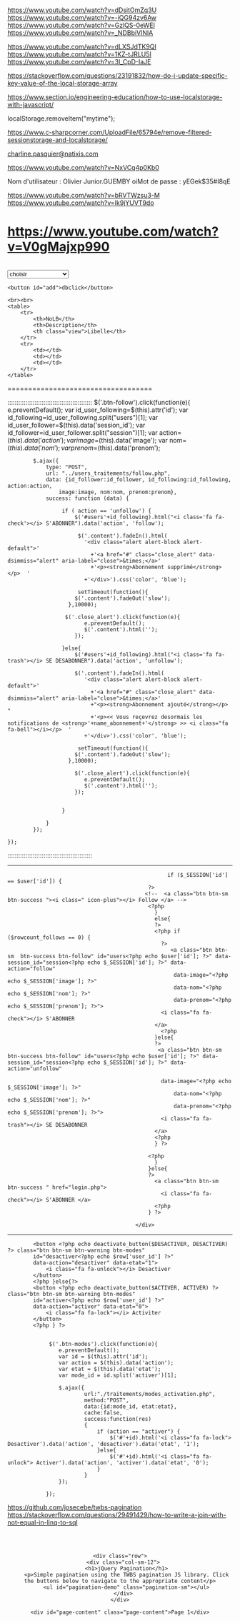 # 

https://www.youtube.com/watch?v=dDsitOmZq3U
https://www.youtube.com/watch?v=-iQG94zv6Aw
https://www.youtube.com/watch?v=GzlQS-0eWEI
https://www.youtube.com/watch?v=_NDBbiVINlA

https://www.youtube.com/watch?v=dLXSJdTK9QI
https://www.youtube.com/watch?v=1KZ-tJRLU5I
https://www.youtube.com/watch?v=3l_CpD-IaJE

https://stackoverflow.com/questions/23191832/how-do-i-update-specific-key-value-of-the-local-storage-array

https://www.section.io/engineering-education/how-to-use-localstorage-with-javascript/

localStorage.removeItem("mytime");

https://www.c-sharpcorner.com/UploadFile/65794e/remove-filtered-sessionstorage-and-localstorage/

charline.pasquier@natixis.com

https://www.youtube.com/watch?v=NxVCq4p0Kb0

Nom d'utilisateur : Olivier Junior.GUEMBY
oiMot de passe : yEGek$35#I8qE

https://www.youtube.com/watch?v=bRVTWzsu3-M
https://www.youtube.com/watch?v=Ik9jYUVT9do

https://www.youtube.com/watch?v=V0gMajxp990
===================================
<!DOCTYPE html>
<html>
<head>
	<meta charset="utf-8">
	<meta name="viewport" content="width=device-width, initial-scale=1">
	<title></title>
</head>
<body>
	<select class="" id="column">
		<option value="">choisir</option>
		<option id="1" data-v1="0" value="1">NoLB</option>
		<option id="2" data-v2="0" value="2">Description</option>
		<option id="3" data-v3="0" value="3">Libelle</option>
		<option id="4" data-v4="0" value="4">Fournisseur</option>
		<option id="5" data-v5="0" value="5">Chain</option>
		<option id="6" data-v6="0" value="6">Login</option>
		<option id="7" data-v7="0" value="7">Apllication</option>
		<option id="8" data-v8="0" value="8">Application Domain</option>
		<option id="9" data-v9="0" value="9">Application Scope</option>
		<option id="10" data-v10="0" value="10">Projet</option>
		<option id="11" data-v11="0" value="11">Budget</option>
		<option id="12" data-v12="0" value="12">Proforma</option>
		<option id="13" data-v13="0" value="13">Atterissage</option>
		<option id="14" data-v14="0" value="14">BR06</option>
		<option id="15" data-v15="0" value="15">BR09</option>
	</select>

	<button id="add">dbclick</button>

	<br><br>
	<table>
		<tr>
			<th>NoLB</th>
			<th>Description</th>
			<th class="view">Libelle</th>
		</tr>
		<tr>
			<td></td>
			<td></td>
			<td></td>
		</tr>
	</table>
<style type="text/css">
	
</style>
<script src="https://code.jquery.com/jquery-3.6.4.min.js" integrity="sha256-oP6HI9z1XaZNBrJURtCoUT5SUnxFr8s3BzRl+cbzUq8=" crossorigin="anonymous"></script>

<script type="text/javascript">
	$(document).ready(function(){
		var i = 0;
		
		//$('#add').dblclick(function(){ alert('');})
		$('.view').css('visibility', 'hidden');	

		$('#column').change(function (e){
			var v1 = $("#1").val();
			var v2 = $("#2").val();
			var v3 = $("#3").val();
	        
	            
            	if(e.target.value == v1 && $('#1').data('v1') == 0) {
            		if(i < 2){
            			$('#1').css('color', 'red');
		      			$('#1').data('v1', '1');
		      			i++;
            		}
		      	 return false;
			    }else if(e.target.value == v1 && $('#1').data('v1') == 1) {
			      $('#1').css('color', 'black');
			      $('#1').data('v1', '0');
			      i--;
			      return false;
			    }  else if(e.target.value == v2 && $('#2').data('v2') == 0) {
			    	if(i < 2){
			    		$('#2').css('color', 'green');
			      		$('#2').data('v2', '1');
			      		i++;
			    	}
			      return false;
			    } else if(e.target.value == v2 && $('#2').data('v2') == 1) {
			      $('#2').css('color', 'black');
			      $('#2').data('v2', '0');
			      i--;
			      return false;
			    }else if(e.target.value == v3 && $('#3').data('v3') == 0) {
			    	if(i < 2){
			    		$('#3').css('color', 'blue');
					    $('#3').data('v3', '1');
					    i++;
			    	}
			      return false;
			    }
			     else if(e.target.value == v3 && $('#3').data('v3') == 1) {
			      $('#3').css('color', 'black');
			      $('#3').data('v3', '0');
			      i--;
			      return false;
			    }
	            
	            
		
	    });

    });
</script>
</body>
</html>


<!-- <select onchange="changeColor();" class="color" id="rgb">
  <option id="red" value="Red">Red</option>
  <option id="green" value="Green">Green</option>
  <option id="blue" value="Blue">Blue</option>
</select>

<script type="text/javascript">
	function changeColor() {
    var red = document.getElementById('red');
    var green = document.getElementById('green');
    var blue = document.getElementById('blue');

    if(event.target.value == red) {
      red.style.color = "red";
    } else if(event.target.value == green) {
      green.style.color = "green";
    } else if(event.target.value == blue) {
      blue.style.color = "blue";
    } else  {
      alert("There was an error!");
      }
  };
</script> -->




===================================


:::::::::::::::::::::::::::::::::::::::::::::::
$('.btn-follow').click(function(e){
        e.preventDefault();
        var id_user_following=$(this).attr('id');
        var id_following=id_user_following.split("users")[1];
        var id_user_follower=$(this).data('session_id');
        var id_follower=id_user_follower.split("session")[1];
        var action=$(this).data('action');
        var image=$(this).data('image');
        var nom=$(this).data('nom');
        var prenom=$(this).data('prenom');
        
            $.ajax({
                type: "POST",
                url: "../users_traitements/follow.php",
                data: {id_follower:id_follower, id_following:id_following, action:action, 
                    image:image, nom:nom, prenom:prenom},
                success: function (data) {
                     
                     if ( action == 'unfollow') {
                         $('#users'+id_following).html("<i class='fa fa-check'></i> S'ABONNER").data('action', 'follow'); 
                          
                          $('.content').fadeIn().html(
                            '<div class="alert alert-block alert-default">'
                              +'<a href="#" class="close_alert" data-dsimmiss="alert" aria-label="close">&times;</a>'
                              +'<p><strong>Abonnement supprimé</strong></p>  '
                            +'</div>').css('color', 'blue');

                          setTimeout(function(){
                         $('.content').fadeOut('slow');
                       },10000);

                      $('.close_alert').click(function(e){
                            e.preventDefault();
                            $('.content').html('');
                         });

                     }else{
                         $('#users'+id_following).html("<i class='fa fa-trash'></i> SE DESABONNER").data('action', 'unfollow');

                         $('.content').fadeIn().html(
                            '<div class="alert alert-block alert-default">'
                              +'<a href="#" class="close_alert" data-dsimmiss="alert" aria-label="close">&times;</a>'
                              +"<p><strong>Abonnement ajouté</strong></p>  "
                              +'<p><< Vous reçevrez desormais les notifications de <strong>'+name_abonnement+'</strong> >> <i class="fa fa-bell"></i></p>  '
                            +'</div>').css('color', 'blue');

                          setTimeout(function(){
                         $('.content').fadeOut('slow');
                       },10000);
                         
                         $('.close_alert').click(function(e){
                            e.preventDefault();
                            $('.content').html('');
                         });
                         
                         
                     }
                  
                }
            });
          
    });
:::::::::::::::::::::::::::::::::::::::::::::::



-----------------------------------------------
<div class="user-ads-action">
                                                <?php if (isset($_SESSION['id'])) {
                                                      
                                                      if ($_SESSION['id'] == $user['id']) {
                                                ?>
                                               <!--  <a class="btn btn-sm  btn-success "><i class=" icon-plus"></i> Follow </a> -->
                                                <?php    
                                                  }
                                                  else{
                                                  ?>
                                                  <?php if ($rowcount_follows == 0) {
                                                    ?>
                                                       <a class="btn btn-sm  btn-success btn-follow" id="users<?php echo $user['id']; ?>" data-session_id="session<?php echo $_SESSION['id']; ?>" data-action="follow"
                                                        data-image="<?php echo $_SESSION['image']; ?>" 
                                                        data-nom="<?php echo $_SESSION['nom']; ?>" 
                                                        data-prenom="<?php echo $_SESSION['prenom']; ?>">
                                                    <i class="fa fa-check"></i> S'ABONNER 
                                                  </a>
                                                    <?php
                                                  }else{
                                                  ?>
                                                   <a class="btn btn-sm  btn-success btn-follow" id="users<?php echo $user['id']; ?>" data-session_id="session<?php echo $_SESSION['id']; ?>" data-action="unfollow"

                                                    data-image="<?php echo $_SESSION['image']; ?>" 
                                                        data-nom="<?php echo $_SESSION['nom']; ?>" 
                                                        data-prenom="<?php echo $_SESSION['prenom']; ?>">
                                                    <i class="fa fa-trash"></i> SE DESABONNER 
                                                  </a>
                                                  <?php
                                                  } ?>
                                                 
                                                <?php
                                                  }
                                                }else{
                                                ?>
                                                  <a class="btn btn-sm  btn-success " href="login.php">
                                                    <i class="fa fa-check"></i> S'ABONNER </a>
                                                  <?php
                                                } ?>
                                                
                                            </div>
-----------------------------------------------


<?php if ($row['user_etat'] == 0) {?>
            <button <?php echo deactivate_button($DESACTIVER, DESACTIVER) ?> class="btn btn-sm btn-warning btn-modes" 
            id="desactiver<?php echo $row['user_id'] ?>" 
            data-action="desactiver" data-etat="1">
                <i class="fa fa-unlock"></i> Desactiver
            </button>
            <?php }else{?>
            <button <?php echo deactivate_button($ACTIVER, ACTIVER) ?> class="btn btn-sm btn-warning btn-modes" 
            id="activer<?php echo $row['user_id'] ?>" 
            data-action="activer" data-etat="0">
                <i class="fa fa-lock"></i> Activiter
            </button>
            <?php } ?>
            
            
                 $('.btn-modes').click(function(e){
					e.preventDefault();
					var id = $(this).attr('id');
					var action = $(this).data('action');
					var etat = $(this).data('etat');
					var mode_id = id.split('activer')[1];

					$.ajax({  
			                url:"./traitements/modes_activation.php",  
			                method:"POST",  
			                data:{id:mode_id, etat:etat},  
			                cache:false,
			                success:function(res)  
			                {  
			                	if (action == "activer") {
			                		$('#'+id).html('<i class="fa fa-lock"> Desactiver').data('action', 'desactiver').data('etat', '1');
			                	}else{
			                		$('#'+id).html('<i class="fa fa-unlock"> Activer').data('action', 'activer').data('etat', '0');
			                	}
			                } 
		            });

				});


https://github.com/josecebe/twbs-pagination
https://stackoverflow.com/questions/29491429/how-to-write-a-join-with-not-equal-in-linq-to-sql


<!DOCTYPE html>
<html>
<head>
	<meta charset="utf-8">
	<meta name="viewport" content="width=device-width, initial-scale=1">
	<title></title>
</head>
<body>
<style type="text/css">
	.wrapper{
  margin: 60px auto;
  text-align: center;
}
h1{
  margin-bottom: 1.25em;
}
#pagination-demo{
  display: inline-block;
  margin-bottom: 1.75em;
}
#pagination-demo li{
  display: inline-block;
}

.page-content{
  background: #eee;
  display: inline-block;
  padding: 10px;
  width: 100%;
  max-width: 660px;
}
</style>
<div class="wrapper">
  <div class="container">
    
    <div class="row">
      <div class="col-sm-12">
        <h1>jQuery Pagination</h1>
        <p>Simple pagination using the TWBS pagination JS library. Click the buttons below to navigate to the appropriate content</p>
        <ul id="pagination-demo" class="pagination-sm"></ul>
      </div>
    </div>

    <div id="page-content" class="page-content">Page 1</div>
  </div>
</div>

<link rel="stylesheet" href="https://stackpath.bootstrapcdn.com/bootstrap/3.3.7/css/bootstrap.min.css">
    <script src="https://code.jquery.com/jquery-3.3.1.min.js"></script>
    <script src="https://stackpath.bootstrapcdn.com/bootstrap/3.3.7/js/bootstrap.min.js"></script>
<script src="https://cdnjs.cloudflare.com/ajax/libs/twbs-pagination/1.4.2/jquery.twbsPagination.min.js"></script>

  <script type="text/javascript">
  	$('#pagination-demo').twbsPagination({
        totalPages: 16,
        visiblePages: 6,
        next: 'Next',
        prev: 'Prev',
        onPageClick: function (event, page) {
            //fetch content and render here
            $('#page-content').text('Page ' + page) + ' content here';
        }
    });
  </script>
</body>
</html>

